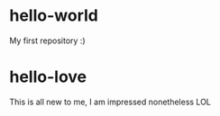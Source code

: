 # hello-world
My first repository :)
# hello-love
This is all new to me, I am impressed nonetheless LOL
